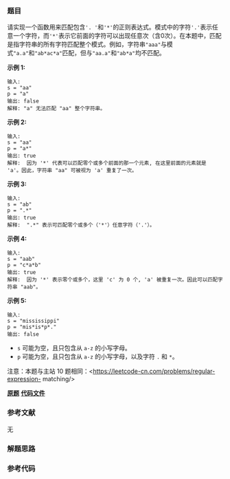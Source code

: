 ### 题目
请实现一个函数用来匹配包含`'.
'`和`'*'`的正则表达式。模式中的字符`'.'`表示任意一个字符，而`'*'`表示它前面的字符可以出现任意次（含0次）。在本题中，匹配是指字符串的所有字符匹配整个模式。例如，字符串`"aaa"`与模式`"a.a"`和`"ab*ac*a"`匹配，但与`"aa.a"`和`"ab*a"`均不匹配。

**示例 1:**

    
    
    输入:
    s = "aa"
    p = "a"
    输出: false
    解释: "a" 无法匹配 "aa" 整个字符串。
    

**示例 2:**

    
    
    输入:
    s = "aa"
    p = "a*"
    输出: true
    解释:  因为 '*' 代表可以匹配零个或多个前面的那一个元素, 在这里前面的元素就是 'a'。因此，字符串 "aa" 可被视为 'a' 重复了一次。
    

**示例  3:**

    
    
    输入:
    s = "ab"
    p = ".*"
    输出: true
    解释:  ".*" 表示可匹配零个或多个（'*'）任意字符（'.'）。
    

**示例 4:**

    
    
    输入:
    s = "aab"
    p = "c*a*b"
    输出: true
    解释:  因为 '*' 表示零个或多个，这里 'c' 为 0 个, 'a' 被重复一次。因此可以匹配字符串 "aab"。
    

**示例 5:**

    
    
    输入:
    s = "mississippi"
    p = "mis*is*p*."
    输出: false

  * `s` 可能为空，且只包含从 `a-z` 的小写字母。
  * `p` 可能为空，且只包含从 `a-z` 的小写字母，以及字符 `.` 和 `*`。

注意：本题与主站 10 题相同：<https://leetcode-cn.com/problems/regular-expression-
matching/>

 **[原题](https://leetcode-cn.com/problems/zheng-ze-biao-da-shi-pi-pei-lcof/)**    **[代码文件]()**


### 参考文献
无

### 解题思路




### 参考代码

```go


```




